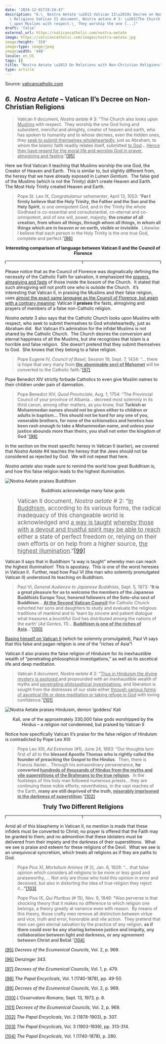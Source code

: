 ```yaml
---
date: '2024-12-01T19:24:47'
description: "6.\_ Nostra Aetate \u2013 Vatican II\u2019s Decree on Non-Christian\
  \ Religions Vatican II document, Nostra aetate # 3: \u201CThe Church also looks\
  \ upon Muslims with respect.\_ They worship the one [...]"
draft: 'false'
external_url: https://vaticancatholic.com/nostra-aetate
image: https://vaticancatholic.com/images/nostra-aetate.jpg
image:height: '319'
image:type: image/jpeg
image:width: '448'
locale: en_US
tags: []
title: "Nostra Aetate \u2013 On Relations with Non-Christian Religions"
type: article
---
```




Source: [vaticancatholic.com](https://vaticancatholic.com/nostra-aetate)


<h2><strong><em>6.  Nostra Aetate</em></strong><strong> – Vatican II’s Decree on Non-Christian Religions</strong></h2>
<blockquote>
<p>Vatican II document,<em> Nostra aetate</em> # 3: “The Church also looks upon <span style="text-decoration: underline;">Muslims</span> with respect.  They worship the one God living and subsistent, merciful and almighty, creator of heaven and earth, who has spoken to humanity and to whose decrees, even the hidden ones, they <span style="text-decoration: underline;">seek to submit themselves wholeheartedly</span>, just as Abraham, to whom the Islamic faith readily relates itself, submitted <span style="text-decoration: underline;">to God</span>… <span style="text-decoration: underline;">Hence they have regard for the moral life and worship God in prayer, almsgiving and fasting</span>.”<a id="_ednref95" title="" href="#_edn95" name="_ednref95">[95]</a></p>
</blockquote>
<p>Here we find Vatican II teaching that Muslims worship the one God, the Creator of Heaven and Earth.  This is similar to, but slightly different from, the heresy that we have already exposed in <em>Lumen Gentium</em>.  The false god of the Muslims (which is not the Trinity) didn’t create Heaven and Earth.  The Most Holy Trinity created Heaven and Earth.</p>

<blockquote>
<p>Pope St. Leo IX, <em>Congratulamur vehementer</em>, April 13, 1053: “<strong>For I firmly believe that the Holy Trinity, the Father and the Son and the Holy Spirit</strong>, is one omnipotent God, and in the Trinity the whole Godhead is co-essential and consubstantial, co-eternal and co-omnipotent, and of one will, power, majesty; <strong>the creator of all creation, from whom all things, through whom all things, in whom all things which are in heaven or on earth, visible or invisible</strong>.  Likewise I believe that each person in the Holy Trinity is the one true God, complete and perfect.”<a id="_ednref96" title="" href="#_edn96" name="_ednref96">[96]</a></p>
</blockquote>
<p align="center"><strong>Interesting comparison of language between Vatican II and the Council of Florence</strong></p>

<table style="margin-left: auto; margin-right: auto; width: 100%; height: 10px;">
<tbody>
<tr style="height: 74px;">
<td style="border: 1px solid #000000; vertical-align: middle; padding: 5px; height: 10px; text-align: left;" width="319">Vatican II document,<em> Nostra aetate</em> # 3:“The Church also looks upon <span style="text-decoration: underline;">Muslims</span> with respect.  They worship the one God living and subsistent, merciful and almighty, creator of heaven and earth, who has spoken to humanity and to whose decrees, even the hidden ones, they<span style="text-decoration: underline;"> seek to submit themselves wholeheartedly</span>, just as Abraham, to whom the Islamic faith readily relates itself, submitted <span style="text-decoration: underline;">to God</span>…<span style="text-decoration: underline;"> Hence they have regard for the moral life and <strong>worship God in prayer, almsgiving and fasting</strong></span>.”</td>
<td style="border: 1px solid #000000; vertical-align: middle; padding: 5px; height: 10px; text-align: left;" width="319">Pope Eugene IV, <em>Council of Florence</em>, 1441, <strong><em>ex cathedra</em></strong>:<strong>“</strong>The… Church firmly believes, professes and preaches that all those who are outside the Catholic Church, not only pagans but also Jews or heretics and schismatics, cannot share in eternal life and will go into the everlasting fire which was prepared for the Devil and his angels, unless they are joined to the Church before the end of their lives; that the unity of this ecclesiastical body is of such importance that <span style="text-decoration: underline;">only for those who abide in it do the Church’s sacraments contribute to salvation and</span> do <strong><span style="text-decoration: underline;">fasts, almsgiving and other works of piety</span></strong> and practices of the Christian militia produce eternal rewards; and that nobody can be saved, <span style="text-decoration: underline;">no matter how much he has given away in alms</span> and even if he has shed blood in the name of Christ, unless he has persevered in the bosom and unity of the Catholic Church.”<strong> </strong></td>
</tr>
</tbody>
</table>
<p>Please notice that as the Council of Florence was dogmatically defining the necessity of the Catholic Faith for salvation, it emphasized the <span style="text-decoration: underline;">prayers, almsgiving and fasts</span> of those inside the bosom of the Church.  It stated that such almsgiving will not profit one who is outside the Church.  It’s interesting that Vatican II, in praising the Muslims and their false religion, uses <span style="text-decoration: underline;">almost the exact same language as the Council of Florence, but again with a contrary meaning</span>: Vatican II <strong>praises</strong> the fasts, almsgiving and prayers of members of a false non-Catholic religion.</p>
<p><em>Nostra aetate</em> 3 also says that the Catholic Church looks upon Muslims with respect, who seek to submit themselves to God wholeheartedly, just as Abraham did.  But Vatican II’s admiration for the infidel Muslims is not shared by the Catholic Church.  The Church desires the <em>conversion </em>and eternal happiness of all the Muslims, but she recognizes that Islam is a horrible and false religion.  She doesn’t pretend that they submit themselves to God.  She knows that they belong to a false religion.</p>

<blockquote>
<p>Pope Eugene IV, <em>Council of Basel</em>, Session 19, Sept. 7, 1434: “… there is hope that very many from <strong><span style="text-decoration: underline;">the abominable sect of Mahomet</span></strong> will be converted to the Catholic faith.”<a id="_ednref97" title="" href="#_edn97" name="_ednref97">[97]</a></p>
</blockquote>
<p>Pope Benedict XIV strictly forbade Catholics to even give Muslim names to their children under pain of damnation.</p>

<blockquote>
<p>Pope Benedict XIV, <em>Quod Provinciale</em>, Aug. 1, 1754: “The Provincial Council of your province of Albania… decreed most solemnly in its third canon, among other matters, as you know, that <strong>Turkish or Mohammedan names should not be given either to children or adults in baptism… This should not be hard for any one of you, venerable brothers, for none of the schismatics and heretics has been rash enough to take a Mohammedan name, and unless your justice abounds more than theirs, you shall not enter the kingdom of God</strong>.”<a id="_ednref98" title="" href="#_edn98" name="_ednref98">[98]</a></p>
</blockquote>
<p>In the section on the most specific heresy in Vatican II (earlier), we covered that <em>Nostra Aetate</em> #4 teaches the heresy that the Jews should not be considered as rejected by God.  We will not repeat that here.</p>
<p><em>Nostra aetate</em> also made sure to remind the world how great Buddhism is, and how this false religion leads to the highest illumination.</p>
<p align="center">

<img decoding="async" src="https://vaticancatholic.com/wp-content/uploads/2014/12/nostra-aetate-buddhism.jpg" alt="Nostra Aetate praises Buddhism" border="0" /></p>

<p align="center">Buddhists acknowledge many false gods</p>

<blockquote>
<p><span style="font-size: 14pt;">Vatican II document, <em>Nostra aetate</em> # 2: “<span style="text-decoration: underline;">In Buddhism</span>, according to its various forms, the radical inadequacy of this changeable world is acknowledged and <span style="text-decoration: underline;">a way is taught</span> <span style="text-decoration: underline;">whereby those with a devout and trustful spirit may be able to reach</span> either a state of perfect freedom or, relying on their own efforts or on help from a higher source, <span style="text-decoration: underline;">the highest illumination</span>.”<a id="_ednref99" title="" href="#_edn99" name="_ednref99">[99]</a></span></p>
</blockquote>
<p>Vatican II says that in Buddhism “a way is taught” whereby men can reach the highest illumination!  This is apostasy.  This is one of the worst heresies in Vatican II.  Further, read how Paul VI (the man who solemnly promulgated Vatican II) understood its teaching on Buddhism.</p>

<blockquote>
<p>Paul VI, <em>General Audience to Japanese Buddhists</em>, Sept. 5, 1973: “<strong>It is a great pleasure for us to welcome the members of the Japanese Buddhists Europe Tour, honored followers of the Soto-shu sect of Buddhism</strong>… <strong><span style="text-decoration: underline;">At the Second Vatican Council</span></strong> the Catholic Church exhorted her sons and daughters to study and evaluate the religious traditions of mankind and to ‘learn by sincere and patient dialogue what treasures a bountiful God has distributed among the nations of the earth’ (<em>Ad Gentes</em>, 11)… <strong><span style="text-decoration: underline;">Buddhism is one of the riches of Asia</span></strong>…”<a id="_ednref100" title="" href="#_edn100" name="_ednref100">[100]</a></p>
</blockquote>
<p><span style="text-decoration: underline;">Basing himself on Vatican II</span> (which he solemnly promulgated), Paul VI says that this false and pagan religion is one of the “riches of Asia”!</p>
<p>Vatican II also praises the false religion of Hinduism for its inexhaustible wealth of “penetrating philosophical investigations,” as well as its ascetical life and deep meditation.</p>

<blockquote>
<p>Vatican II document,<em> Nostra aetate</em> # 2: “<span style="text-decoration: underline;">Thus in Hinduism the divine mystery is explored </span>and propounded with an inexhaustible wealth of myths and <span style="text-decoration: underline;">penetrating philosophical investigations</span>, and liberation is sought from the distresses of our state either <span style="text-decoration: underline;">through various forms of ascetical life or deep meditation or taking refuge in God</span> with loving confidence.”<a id="_ednref101" title="" href="#_edn101" name="_ednref101">[101]</a></p>
</blockquote>
<p align="center">

<img decoding="async" src="https://vaticancatholic.com/wp-content/uploads/2014/12/nostra-aetate-hinduism-goddess-kali.jpg" alt="Nostra Aetate praises Hinduism, demon ‘goddess’ Kali" /></p>

<p align="center">Kali, one of the approximately 330,000 false gods worshipped by the Hindus – a religion not condemned, but praised by Vatican II</p>
<p>Notice how specifically Vatican II’s praise for the false religion of Hinduism is contradicted by Pope Leo XIII:</p>

<blockquote>
<p>Pope Leo XIII, <em>Ad Extremas</em> (#1), June 24, 1893: “Our thoughts turn first of all to the <strong>blessed Apostle Thomas who is rightly called the founder of preaching the Gospel to the Hindus</strong>.  Then, there is Francis Xavier… Through his extraordinary perseverance, <strong>he converted <span style="text-decoration: underline;">hundreds of thousands of Hindus from the myths and vile superstitions of the Brahmans to the true religion</span></strong>.  In the footsteps of this holy man followed numerous priests… they are continuing these noble efforts; nevertheless, in the vast reaches of the Earth, <strong>many are still deprived of the truth, <span style="text-decoration: underline;">miserably imprisoned in the darkness of superstition</span></strong>.”<a id="_ednref102" title="" href="#_edn102" name="_ednref102">[102]</a></p>
</blockquote>
<p align="center"><strong><span style="font-size: 14pt;">Truly Two Different Religions</span></strong></p>

<table style="margin-left: auto; margin-right: auto; width: 100%; height: 10px;">
<tbody>
<tr style="height: 74px;">
<td style="border: 1px solid #000000; vertical-align: middle; padding: 5px; height: 10px; text-align: left;" width="319">Pope Leo XIII, <em>Ad Extremas</em> (#1), June 24, 1893: “… Through his extraordinary perseverance, <span style="text-decoration: underline;">he converted hundreds of thousands of Hindus from the <strong>myths and vile superstitions</strong> of the Brahmans to the true religion</span>.  In the footsteps of this holy man followed numerous priests… they are continuing these noble efforts; nevertheless, in the vast reaches of the Earth, <strong>many are still deprived of the truth, miserably imprisoned in the darkness of superstition</strong>.”</td>
<td style="border: 1px solid #000000; vertical-align: middle; padding: 5px; height: 10px; text-align: left;" width="319">Vatican II document,<em> Nostra aetate</em> (# 2): “<span style="text-decoration: underline;">Thus in Hinduism <strong>the divine mystery is explored and propounded with an inexhaustible wealth of myths</strong></span><strong> and <span style="text-decoration: underline;">penetrating philosophical investigations</span></strong>, and liberation is sought from the distresses of our state either <span style="text-decoration: underline;">through various forms of ascetical life or deep meditation or taking refuge in God with loving confidence</span>.”</td>
</tr>
</tbody>
</table>
<p>Amid all of this blasphemy in Vatican II, no mention is made that these infidels must be converted to Christ; no prayer is offered that the Faith may be granted to them; and no admonition that these idolaters must be delivered from their impiety and the darkness of their superstitions.  What we see is praise and esteem for these religions of the Devil.  What we see is an unequivocal syncretism, which treats all religions as if they are paths to God.</p>

<blockquote>
<p>Pope Pius XI, <em>Mortalium Animos</em> (# 2), Jan. 6, 1928: “… that false opinion which considers all religions to be more or less good and praiseworthy, … Not only are those who hold this opinion in error and deceived, but also in distorting the idea of true religion they reject it…<strong>”</strong><a id="_ednref103" title="" href="#_edn103" name="_ednref103">[103]</a></p>
<p>Pope Pius IX, <em>Qui Pluribus</em> (# 15), Nov. 9, 1846: <strong>“</strong>Also perverse is that shocking theory that it makes no difference to which religion one belongs, a theory greatly at variance even with reason.  By means of this theory, those crafty men remove all distinction between virtue and vice, truth and error, honorable and vile action.  They pretend that men can gain eternal salvation by the practice of any religion, <strong>as if there could ever be any sharing between justice and iniquity, any collaboration between light and darkness, or any agreement between Christ and Belial</strong>.”<a id="_ednref104" title="" href="#_edn104" name="_ednref104">[104]</a></p>
</blockquote>

<div class="footnotes">


<div id="edn95">
<p><a id="_edn95" title="" href="#_ednref95" name="_edn95">[95]</a> <em>Decrees of the Ecumenical Councils</em>, Vol. 2, p. 969.</p>

</div>
<div id="edn96">
<p><a id="_edn96" title="" href="#_ednref96" name="_edn96">[96]</a> Denzinger 343.</p>

</div>
<div id="edn97">
<p><a id="_edn97" title="" href="#_ednref97" name="_edn97">[97]</a> <em>Decrees of the Ecumenical Councils</em>, Vol. 1, p. 479.</p>

</div>
<div id="edn98">
<p><a id="_edn98" title="" href="#_ednref98" name="_edn98">[98]</a> <em>The Papal Encyclicals</em>, Vol. 1 (1740-1878), pp. 49-50.</p>

</div>
<div id="edn99">
<p><a id="_edn99" title="" href="#_ednref99" name="_edn99">[99]</a> <em>Decrees of the Ecumenical Councils</em>, Vol. 2, p. 969.</p>

</div>
<div id="edn100">
<p><a id="_edn100" title="" href="#_ednref100" name="_edn100">[100]</a> <em>L’Osservatore Romano</em>, Sept. 13, 1973, p. 8.</p>

</div>
<div id="edn101">
<p><a id="_edn101" title="" href="#_ednref101" name="_edn101">[101]</a> <em>Decrees of the Ecumenical Councils</em>, Vol. 2, p. 969.</p>

</div>
<div id="edn102">
<p><a id="_edn102" title="" href="#_ednref102" name="_edn102">[102]</a> <em>The Papal Encyclicals</em>, Vol. 2 (1878-1903), p. 307.</p>

</div>
<div id="edn103">
<p><a id="_edn103" title="" href="#_ednref103" name="_edn103">[103]</a> <em>The Papal Encyclicals</em>, Vol. 3 (1903-1939), pp. 313-314.</p>

</div>
<div id="edn104">
<p><a id="_edn104" title="" href="#_ednref104" name="_edn104">[104]</a> <em>The Papal Encyclicals</em>, Vol. 1 (1740-1878), p. 280.</p>

</div>
